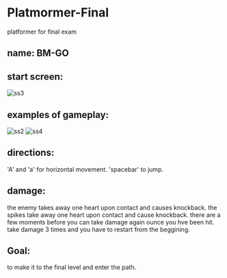 # Platmormer-Final
platformer for final exam

## name: BM-GO

## start screen:
![ss3](https://user-images.githubusercontent.com/84975274/120044053-140be900-bfdb-11eb-98ff-a36b066077f9.PNG)

## examples of gameplay:
![ss2](https://user-images.githubusercontent.com/84975274/120044047-12422580-bfdb-11eb-85c1-0eee5ad8c79d.PNG)
![ss4](https://user-images.githubusercontent.com/84975274/120044548-13c01d80-bfdc-11eb-930f-7db381dcda86.PNG)

## directions:
'A' and 'a' for horizontal movement.
'spacebar' to jump.

## damage:
the enemy takes away one heart upon contact and causes knockback.
the spikes take away one heart upon contact and cause knockback.
there are a few moments before you can take damage again ounce you hve been hit.
take damage 3 times and you have to restart from the beggining.

## Goal:
to make it to the final level and enter the path.

